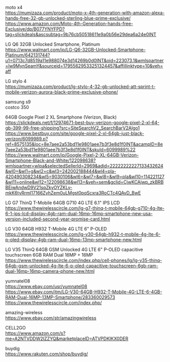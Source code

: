 


moto x4     
https://mumizaza.com/product/moto-x-4th-generation-with-amazon-alexa-hands-free-32-gb-unlocked-sterling-blue-prime-exclusive/      
https://www.amazon.com/Moto-4th-Generation-hands-free-Exclusive/dp/B077YNYFPD?tag=slickdeals&ascsubtag=9b76cb50518611e9a0b56e29dea6a24e0INT        

LG Q6 32GB Unlocked Smartphone, Platinum     
https://www.walmart.com/ip/LG-Q6-32GB-Unlocked-Smartphone-Platinum/642131744?u1=0713c7d8519a11e988074e3d14269b0d0INT&oid=223073.1&wmlspartner=lw9MynSeamY&sourceid=17955629533251324457&affillinktype=10&veh=aff


LG stylo 4    
https://mumizaza.com/product/lg-stylo-4-32-gb-unlocked-att-sprint-t-mobile-verizon-aurora-black-prime-exclusive-phone/        


samsung s9  
costco  350 

64GB Google Pixel 2 XL Smartphone (Verizon, Black)
https://slickdeals.net/f/12974671-best-buy-verizon-google-pixel-2-xl-64-gb-399-99-free-shipping?src=SiteSearchV2_SearchBarV2Algo1         
https://www.bestbuy.com/site/google-pixel-2-xl-64gb-just-black-verizon/6099989.p?ref=8575135&loc=8e7aee2a53bd11e9801aee7b3f3e8d1f0INT&acampID=8e7aee2a53bd11e9801aee7b3f3e8d1f0INT&skuId=6099989%22               
https://www.walmart.com/ip/Google-Pixel-2-XL-64GB-Verizon-Smartphone-Black-and-White/122098638?wmlspartner=wlpa&selectedSellerId=2969&adid=22222222227133432624&wl0=&wl1=g&wl2=c&wl3=242002188444&wl4=pla-420490308234&wl5=9030106&wl6=&wl7=&wl8=&wl9=pla&wl10=114221127&wl11=online&wl12=122098638&wl13=&veh=sem&gclid=CjwKCAjwp_zkBRBBEiwAndwD9V21sqZkyOYZKLy-mkK6tyRrmI17166ZyhZem0uLMgst0pqScxra3RoCTc4QAvD_BwE     


  


LG G7 ThinQ T-Mobile 64GB G710 4G LTE 6.1" IPS LCD     
https://www.thewirelesscircle.com/lg-g7-thinq-t-mobile-64gb-g710-4g-lte-6-1-ips-lcd-display-4gb-ram-dual-16mp-16mp-smartphone-new-usa-version-included-second-year-promise-card.html     

LG V30 64GB H932 T-Mobile 4G LTE 6" P-OLED    
https://www.thewirelesscircle.com/lg-v30-64gb-h932-t-mobile-4g-lte-6-p-oled-display-4gb-ram-dual-16mp-13mp-smartphone-new.html     

LG V35 ThinQ 64GB GSM Unlocked 4G LTE 6" P-OLED capacitive touchscreen 6GB RAM Dual 16MP + 16MP     
https://www.thewirelesscircle.com/index.php/cell-phones/lg/lg-v35-thinq-64gb-gsm-unlocked-4g-lte-6-p-oled-capacitive-touchscreen-6gb-ram-dual-16mp-16mp-camera-phone-new.html     

yumnatel08    
https://www.ebay.com/usr/yumnatel08      
https://www.ebay.com/itm/LG-V30-64GB-H932-T-Mobile-4G-LTE-6-4GB-RAM-Dual-16MP-13MP-Smartphone/283360029573   
https://www.thewirelesscircle.com/index.php/    


amazing-wireless    
https://www.ebay.com/str/amazingwireless     


CELL2GO     
https://www.amazon.com/s?me=A2NTVDDW2IZZYQ&marketplaceID=ATVPDKIKX0DER       

buydig   
https://www.rakuten.com/shop/buydig/    
